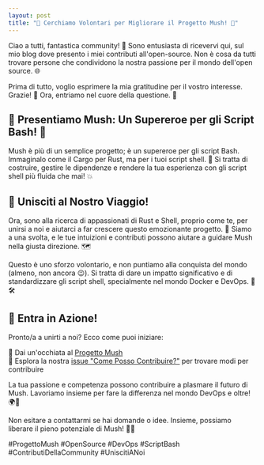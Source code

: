 ```yaml
---
layout: post
title: "🚀 Cerchiamo Volontari per Migliorare il Progetto Mush! 🌟"
---
```


Ciao a tutti, fantastica community! 👋 Sono entusiasta di ricevervi qui, sul mio blog dove presento i miei contributi all'open-source. Non è cosa da tutti trovare persone che condividono la nostra passione per il mondo dell'open source. 🌐

Prima di tutto, voglio esprimere la mia gratitudine per il vostro interesse. Grazie! 🙏 Ora, entriamo nel cuore della questione. 🚀

## 🌈 Presentiamo Mush: Un Supereroe per gli Script Bash! 💪

Mush è più di un semplice progetto; è un supereroe per gli script Bash. Immaginalo come il Cargo per Rust, ma per i tuoi script shell. 🦀 Si tratta di costruire, gestire le dipendenze e rendere la tua esperienza con gli script shell più fluida che mai! 💥

## 🤝 Unisciti al Nostro Viaggio!

Ora, sono alla ricerca di appassionati di Rust e Shell, proprio come te, per unirsi a noi e aiutarci a far crescere questo emozionante progetto. 🌱 Siamo a una svolta, e le tue intuizioni e contributi possono aiutare a guidare Mush nella giusta direzione. 🗺️

Questo è uno sforzo volontario, e non puntiamo alla conquista del mondo (almeno, non ancora 😉). Si tratta di dare un impatto significativo e di standardizzare gli script shell, specialmente nel mondo Docker e DevOps. 🐳🛠️

## 📌 Entra in Azione!

Pronto/a a unirti a noi? Ecco come puoi iniziare:

🌟 Dai un'occhiata al [Progetto Mush](https://github.com/javanile/mush)  
🐛 Esplora la nostra [issue "Come Posso Contribuire?"](https://github.com/javanile/mush/issues/4) per trovare modi per contribuire

La tua passione e competenza possono contribuire a plasmare il futuro di Mush. Lavoriamo insieme per fare la differenza nel mondo DevOps e oltre! 🌍💫

Non esitare a contattarmi se hai domande o idee. Insieme, possiamo liberare il pieno potenziale di Mush! 🚀🍄

#ProgettoMush #OpenSource #DevOps #ScriptBash #ContributiDellaCommunity #UniscitiANoi
